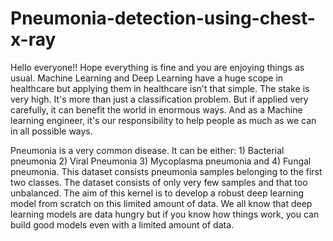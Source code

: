 # Pneumonia-detection-using-chest-x-ray
Hello everyone!! Hope everything is fine and you are enjoying things as usual. Machine Learning and Deep Learning have a huge scope in healthcare but applying them in healthcare isn't that simple. The stake is very high. It's more than just a classification problem. But if applied very carefully, it can benefit the world in enormous ways. And as a Machine learning engineer, it's our responsibility to help people as much as we can in all possible ways.

Pneumonia is a very common disease. It can be either: 1) Bacterial pneumonia 2) Viral Pneumonia 3) Mycoplasma pneumonia and 4) Fungal pneumonia. This dataset consists pneumonia samples belonging to the first two classes. The dataset consists of only very few samples and that too unbalanced. The aim of this kernel is to develop a robust deep learning model from scratch on this limited amount of data. We all know that deep learning models are data hungry but if you know how things work, you can build good models even with a limited amount of data.
